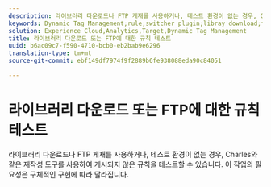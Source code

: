 ```yaml
---
description: 라이브러리 다운로드나 FTP 게재를 사용하거나, 테스트 환경이 없는 경우, Charles와 같은 재작성 도구를 사용하여 게시되지 않은 규칙을 테스트할 수 있습니다. 이 작업의 필요성은 구체적인 구현에 따라 달라집니다.
keywords: Dynamic Tag Management;rule;switcher plugin;libray download;ftp;rewrite tool;test unpublished rules;test rules;debug rule;charles
solution: Experience Cloud,Analytics,Target,Dynamic Tag Management
title: 라이브러리 다운로드 또는 FTP에 대한 규칙 테스트
uuid: b6ac09c7-f590-4710-bcb0-eb2bab9e6296
translation-type: tm+mt
source-git-commit: ebf149df7974f9f2889b6fe938088eda90c84051

---
```



# 라이브러리 다운로드 또는 FTP에 대한 규칙 테스트

라이브러리 다운로드나 FTP 게재를 사용하거나, 테스트 환경이 없는 경우, Charles와 같은 재작성 도구를 사용하여 게시되지 않은 규칙을 테스트할 수 있습니다. 이 작업의 필요성은 구체적인 구현에 따라 달라집니다.

